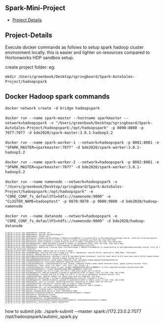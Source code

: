 ## Spark-Mini-Project
* [Project Details](#Project-Details)

## Project-Details

Execute docker commands as follows to setup spark hadoop cluster environment locally. this is easier and lighter on resources compared to Hortonworks HDP sandbox setup.

create project folder:
eg: 
```
mkdir /Users/greenbook/Desktop/springboard/Spark-AutoSales-Project/hadoopspark
```


Docker Hadoop spark commands 
--------------------------------------------------------

```
docker network create -d bridge hadoopspark

docker run --name spark-master --hostname sparkmaster --network=hadoopspark -v "/Users/greenbook/Desktop/springboard/Spark-AutoSales-Project/hadoopspark:/opt/hadoopspark" -p 8090:8080 -p 7077:7077 -d bde2020/spark-master:3.0.1-hadoop3.2

docker run --name spark-worker-1 --network=hadoopspark -p 8081:8081 -e "SPARK_MASTER=sparkmaster:7077" -d bde2020/spark-worker:3.0.1-hadoop3.2

docker run --name spark-worker-2 --network=hadoopspark -p 8082:8081 -e "SPARK_MASTER=sparkmaster:7077" -d bde2020/spark-worker:3.0.1-hadoop3.2

docker run --name namenode --network=hadoopspark -v "/Users/greenbook/Desktop/springboard/Spark-AutoSales-Project/hadoopspark:/opt/hadoopspark" -e "CORE_CONF_fs_defaultFS=hdfs://namenode:9000" -e "CLUSTER_NAME=hadooptest" -p 9870:9870 -p 9000:9000 -d bde2020/hadoop-namenode

docker run --name datanode --network=hadoopspark -e "CORE_CONF_fs_defaultFS=hdfs://namenode:9000" -d bde2020/hadoop-datanode

```


![Alt text](/images/running-job.png?raw=true "screenshot")




how to submit job:
./spark-submit --master spark://172.23.0.2:7077 /opt/hadoopspark/autoinc_spark.py


